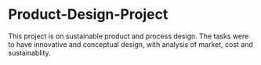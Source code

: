 # Product-Design-Project
This project is on sustainable product and process design. The tasks were to have innovative and conceptual design, with analysis of market, cost and sustainablity. 
